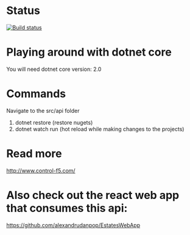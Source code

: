 # Status
[![Build status](https://ci.appveyor.com/api/projects/status/blacq5907mnj5aub/branch/master?svg=true)](https://ci.appveyor.com/project/alexandrudanpop/estateswebapi/branch/master)

# Playing around with dotnet core
You will need dotnet core version: 2.0

# Commands
Navigate to the src/api folder 
1) dotnet restore (restore nugets)
2) dotnet watch run (hot reload while making changes to the projects)

# Read more
http://www.control-f5.com/

# Also check out the react web app that consumes this api:
https://github.com/alexandrudanpop/EstatesWebApp
